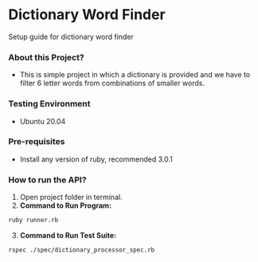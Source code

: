 # Dictionary Word Finder
Setup guide for dictionary word finder

### About this Project?
- This is simple project in which a dictionary is provided and we have to filter 6 letter words from combinations of smaller words.

### Testing Environment
- Ubuntu 20.04

### Pre-requisites
- Install any version of ruby, recommended 3.0.1

### How to run the API?
1. Open project folder in terminal.
2. ****Command to Run Program:****  
```sh
ruby runner.rb
```
3. ****Command to Run Test Suite:****  
```sh
rspec ./spec/dictionary_processor_spec.rb
```
